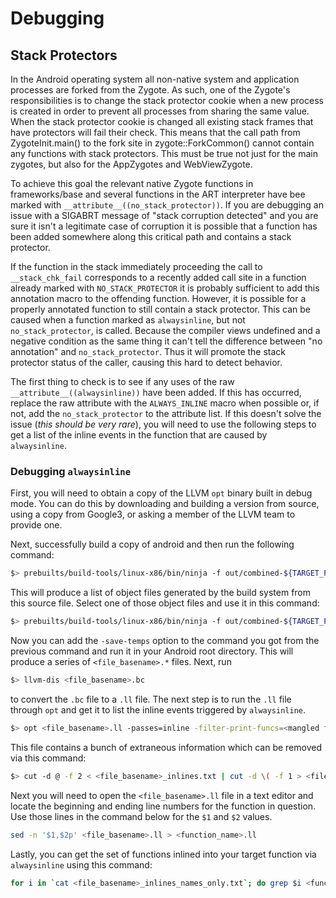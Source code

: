# Debugging

## Stack Protectors

In the Android operating system all non-native system and application processes are forked from the Zygote.  As such, one of the Zygote's responsibilities is to change the stack protector cookie when a new process is created in order to prevent all processes from sharing the same value.  When the stack protector cookie is changed all existing stack frames that have protectors will fail their check.  This means that the call path from ZygoteInit.main() to the fork site in zygote::ForkCommon() cannot contain any functions with stack protectors.  This must be true not just for the main zygotes, but also for the AppZygotes and WebViewZygote.

To achieve this goal the relevant native Zygote functions in frameworks/base and several functions in the ART interpreter have bee marked with `__attribute__((no_stack_protector))`.  If you are debugging an issue with a SIGABRT message of "stack corruption detected" and you are sure it isn't a legitimate case of corruption it is possible that a function has been added somewhere along this critical path and contains a stack protector.

If the function in the stack immediately proceeding the call to `__stack_chk_fail` corresponds to a recently added call site in a function already marked with `NO_STACK_PROTECTOR` it is probably sufficient to add this annotation macro to the offending function.  However, it is possible for a properly annotated function to still contain a stack protector.  This can be caused when a function marked as `alwaysinline`, but not `no_stack_protector`, is called.  Because the compiler views undefined and a negative condition as the same thing it can't tell the difference between "no annotation" and `no_stack_protector`.  Thus it will promote the stack protector status of the caller, causing this hard to detect behavior.

The first thing to check is to see if any uses of the raw `__attribute__((alwaysinline))` have been added.  If this has occurred, replace the raw attribute with the `ALWAYS_INLINE` macro when possible or, if not, add the `no_stack_protector` to the attribute list.  If this doesn't solve the issue (*this should be very rare*), you will need to use the following steps to get a list of the inline events in the function that are caused by `alwaysinline`.

### Debugging `alwaysinline`

First, you will need to obtain a copy of the LLVM `opt` binary built in debug mode.  You can do this by downloading and building a version from source, using a copy from Google3, or asking a member of the LLVM team to provide one.

Next, successfully build a copy of android and then run the following command:

```bash
$> prebuilts/build-tools/linux-x86/bin/ninja -f out/combined-${TARGET_PRODUCT}.ninja -t query path/to/file.cc
```

This will produce a list of object files generated by the build system from this source file.  Select one of those object files and use it in this command:

```bash
$> prebuilts/build-tools/linux-x86/bin/ninja -f out/combined-${TARGET_PRODUCT}.ninja -t commands path/to/object/file.o | tail -1
```

Now you can add the `-save-temps` option to the command you got from the previous command and run it in your Android root directory.  This will produce a series of `<file_basename>.*` files.  Next, run

```bash
$> llvm-dis <file_basename>.bc
```

to convert the `.bc` file to a `.ll` file.  The next step is to run the `.ll` file through `opt` and get it to list the inline events triggered by `alwaysinline`.

```bash
$> opt <file_basename>.ll -passes=inline -filter-print-funcs=<mangled function name> -S 2>&1 1>/dev/null -debug-only=inline -o /dev/null | grep always > <file_basename>_inlines.txt
```

This file contains a bunch of extraneous information which can be removed via this command:

```bash
$> cut -d @ -f 2 < <file_basename>_inlines.txt | cut -d \( -f 1 > <file_basename>_inlines_names_only.txt
```

Next you will need to open the `<file_basename>.ll` file in a text editor and locate the beginning and ending line numbers for the function in question.  Use those lines in the command below for the `$1` and `$2` values.

```bash
sed -n '$1,$2p' <file_basename>.ll > <function_name>.ll
```

Lastly, you can get the set of functions inlined into your target function via `alwaysinline` using this command:

```bash
for i in `cat <file_basename>_inlines_names_only.txt`; do grep $i <function_name>.ll; done
```